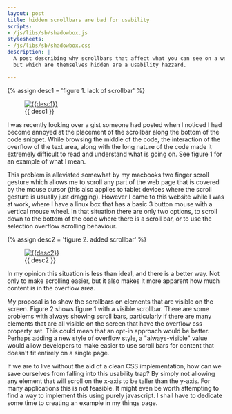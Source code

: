 ```yaml
---
layout: post
title: hidden scrollbars are bad for usability
scripts:
- /js/libs/sb/shadowbox.js
stylesheets:
- /js/libs/sb/shadowbox.css
description: |
  A post describing why scrollbars that affect what you can see on a web page,
  but which are themselves hidden are a usability hazzard.

---
```


{% assign desc1 = 'figure 1. lack of scrollbar' %}
<figure>
<a href="{% if site.safe %}http://barkmadley.com{% endif %}/img/scrollbars_1.png" title="{{desc1}}" rel="shadowbox[slideshow]">
<img src="{% if site.safe %}http://barkmadley.com{% endif %}/img/scrollbars_1.png" alt="{{desc1}}" /></a>
<figcaption>{{ desc1 }}</figcaption>
</figure>

I was recently looking over a gist someone had posted when I noticed I had
become annoyed at the placement of the scrollbar along the bottom of the code
snippet. While browsing the middle of the code, the interaction of the overflow
of the text area, along with the long nature of the code made it extremely
difficult to read and understand what is going on. See figure 1 for an example
of what I mean.

This problem is alleviated somewhat by my macbooks two finger scroll gesture
which allows me to scroll any part of the web page that is covered by the mouse
cursor (this also applies to tablet devices where the scroll gesture is usually
just dragging). However I came to this website while I was at work, where I have
a linux box that has a basic 3 button mouse with a vertical mouse wheel. In that
situation there are only two options, to scroll down to the bottom of the code
where there is a scroll bar, or to use the selection overflow scrolling
behaviour.

{% assign desc2 = 'figure 2. added scrollbar' %}
<figure>
<a href="{% if site.safe %}http://barkmadley.com{% endif %}/img/scrollbars_2.png" title="{{desc2}}" rel="shadowbox[slideshow]">
<img src="{% if site.safe %}http://barkmadley.com{% endif %}/img/scrollbars_2.png" alt="{{desc2}}" /></a>
<figcaption>{{ desc2 }}</figcaption>
</figure>

In my opinion this situation is less than ideal, and there is a better way. Not
only to make scrolling easier, but it also makes it more apparent how much
content is in the overflow area.

My proposal is to show the scrollbars on elements that are visible on the
screen. Figure 2 shows figure 1 with a visible scrollbar. There are some
problems with always showing scroll bars, particularly if there are many
elements that are all visible on the screen that have the overflow css property
set. This could mean that an opt-in approach would be better. Perhaps adding a
new style of overflow style, a "always-visible" value would allow developers to
make easier to use scroll bars for content that doesn't fit entirely on a single
page.

If we are to live without the aid of a clean CSS implementation, how can we save
ourselves from falling into this usability trap? By simply not allowing any
element that will scroll on the x-axis to be taller than the y-axis. For many
applications this is not feasible. It might even be worth attempting to find a
way to implement this using purely javascript. I shall have to dedicate some
time to creating an example in my things page.

